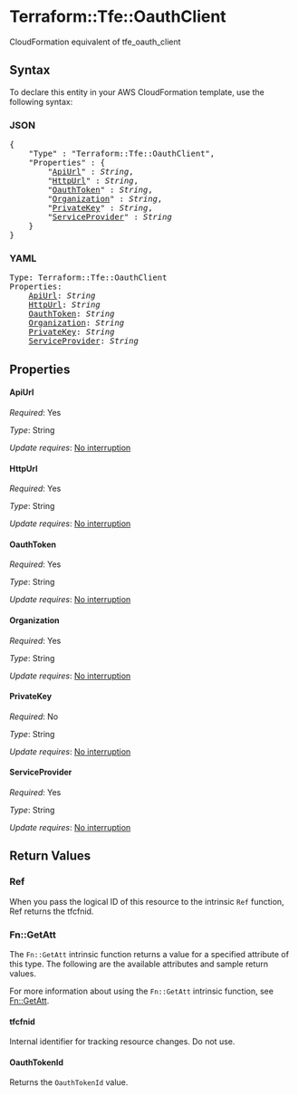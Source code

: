 # Terraform::Tfe::OauthClient

CloudFormation equivalent of tfe_oauth_client

## Syntax

To declare this entity in your AWS CloudFormation template, use the following syntax:

### JSON

<pre>
{
    "Type" : "Terraform::Tfe::OauthClient",
    "Properties" : {
        "<a href="#apiurl" title="ApiUrl">ApiUrl</a>" : <i>String</i>,
        "<a href="#httpurl" title="HttpUrl">HttpUrl</a>" : <i>String</i>,
        "<a href="#oauthtoken" title="OauthToken">OauthToken</a>" : <i>String</i>,
        "<a href="#organization" title="Organization">Organization</a>" : <i>String</i>,
        "<a href="#privatekey" title="PrivateKey">PrivateKey</a>" : <i>String</i>,
        "<a href="#serviceprovider" title="ServiceProvider">ServiceProvider</a>" : <i>String</i>
    }
}
</pre>

### YAML

<pre>
Type: Terraform::Tfe::OauthClient
Properties:
    <a href="#apiurl" title="ApiUrl">ApiUrl</a>: <i>String</i>
    <a href="#httpurl" title="HttpUrl">HttpUrl</a>: <i>String</i>
    <a href="#oauthtoken" title="OauthToken">OauthToken</a>: <i>String</i>
    <a href="#organization" title="Organization">Organization</a>: <i>String</i>
    <a href="#privatekey" title="PrivateKey">PrivateKey</a>: <i>String</i>
    <a href="#serviceprovider" title="ServiceProvider">ServiceProvider</a>: <i>String</i>
</pre>

## Properties

#### ApiUrl

_Required_: Yes

_Type_: String

_Update requires_: [No interruption](https://docs.aws.amazon.com/AWSCloudFormation/latest/UserGuide/using-cfn-updating-stacks-update-behaviors.html#update-no-interrupt)

#### HttpUrl

_Required_: Yes

_Type_: String

_Update requires_: [No interruption](https://docs.aws.amazon.com/AWSCloudFormation/latest/UserGuide/using-cfn-updating-stacks-update-behaviors.html#update-no-interrupt)

#### OauthToken

_Required_: Yes

_Type_: String

_Update requires_: [No interruption](https://docs.aws.amazon.com/AWSCloudFormation/latest/UserGuide/using-cfn-updating-stacks-update-behaviors.html#update-no-interrupt)

#### Organization

_Required_: Yes

_Type_: String

_Update requires_: [No interruption](https://docs.aws.amazon.com/AWSCloudFormation/latest/UserGuide/using-cfn-updating-stacks-update-behaviors.html#update-no-interrupt)

#### PrivateKey

_Required_: No

_Type_: String

_Update requires_: [No interruption](https://docs.aws.amazon.com/AWSCloudFormation/latest/UserGuide/using-cfn-updating-stacks-update-behaviors.html#update-no-interrupt)

#### ServiceProvider

_Required_: Yes

_Type_: String

_Update requires_: [No interruption](https://docs.aws.amazon.com/AWSCloudFormation/latest/UserGuide/using-cfn-updating-stacks-update-behaviors.html#update-no-interrupt)

## Return Values

### Ref

When you pass the logical ID of this resource to the intrinsic `Ref` function, Ref returns the tfcfnid.

### Fn::GetAtt

The `Fn::GetAtt` intrinsic function returns a value for a specified attribute of this type. The following are the available attributes and sample return values.

For more information about using the `Fn::GetAtt` intrinsic function, see [Fn::GetAtt](https://docs.aws.amazon.com/AWSCloudFormation/latest/UserGuide/intrinsic-function-reference-getatt.html).

#### tfcfnid

Internal identifier for tracking resource changes. Do not use.

#### OauthTokenId

Returns the <code>OauthTokenId</code> value.

